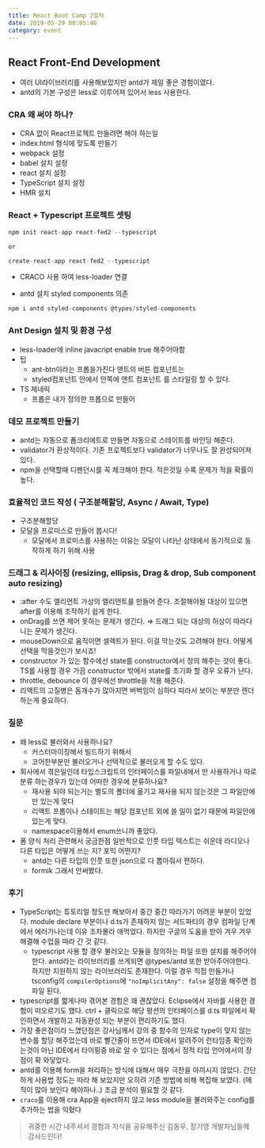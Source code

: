 ```yaml
---
title: React Boot Camp 2일차
date: 2019-05-29 00:05:46
category: event
---
```


## React Front-End Development

- 여러 UI라이브러리를 사용해보았지만 antd가 제일 좋은 경험이였다.
- antd의 기본 구성은 less로 이루어져 있어서 less 사용한다.

### CRA 왜 써야 하나?

- CRA 없이 React프로젝트 만들려면 해야 하는일
- index.html 형식에 맞도록 만들기
- webpack 설정
- babel 설치 설정
- react 설치 설정
- TypeScript 설치 설정
- HMR 설치

### React + Typescript 프로젝트 셋팅

```javascript
npm init react-app react-fed2 --typescript

or

create-react-app react-fed2 --typescript
```

- CRACO 사용 하여 less-loader 연결

- antd 설치 styled components 의존

```javascript
npm i antd styled-components @types/styled-components
```

### Ant Design 설치 및 환경 구성

- less-loader에 inline javacript enable true 해주어야함
- 팁
  - ant-btn이라는 프롭을가진다 앤트의 버튼 컴포넌트는
  - styled컴포넌트 안에서 안쪽에 앤트 컴포넌트 를 스타일링 할 수 있다.
- TS 제네릭
  - 프롭은 내가 정의한 프롭으로 만들어

### 데모 프로젝트 만들기

- antd는 자동으로 폼크리에트로 만들면 자동으로 스테이트를 바인딩 해준다.
- validator가 환상적이다. 기존 프로젝트보다 validator가 너무나도 잘 완성되어져있다.
- npm을 선택할때 디펜던시를 꼭 체크해야 한다. 적은것일 수록 문제가 적을 확률이 높다.

### 효율적인 코드 작성 ( 구조분해할당, Async / Await, Type)

- 구조분해할당
- 모달을 프로미스로 만들어 봅시다!
  - 모달에서 프로미스를 사용하는 이유는 모달이 나타난 상태에서 동기적으로 동작하게 하기 위해 사용

### 드래그 & 리사이징 (resizing, ellipsis, Drag & drop, Sub component auto resizing)

- :after 수도 엘리먼트 가상의 엘리먼트를 만들어 준다. 조절해야될 대상이 있으면 after를 이용해 조작하기 쉽게 한다.
- onDrag를 쓰면 제어 못하는 문제가 생긴다. ⇒ 드래그 되는 대상의 허상이 따라다니는 문제가 생긴다.
- mouseDown으로 움직이면 셀렉트가 된다. 이걸 막는것도 고려해야 한다. 어떻게 선택을 막을것인가 보시죠!
- constructor 가 있는 함수에선 state를 constructor에서 정의 해주는 것이 좋다. TS를 사용할 경우 가끔 constructor 밖에서 state를 초기화 할 경우 오류가 난다.
- throttle, debounce 이 경우에선 throttle을 적용 해준다.
- 리액트의 고질병은 돔개수가 많아지면 버벅임이 심하다 따라서 보이는 부분만 렌더하는게 중요하다.

### 질문

- 왜 less로 불러와서 사용하나요?
  - 커스터마이징해서 빌드하기 위해서
  - 코어한부분만 불러오거나 선택적으로 불러오게 할 수도 있다.
- 회사에서 겪은일인데 타입스크립트의 인터페이스를 파일내에서 만 사용하거나 따로 분류 하는경우가 있는데 어떠한 경우에 분류하나요?
  - 재사용 되야 되는거는 별도의 폴더에 옮기고 재사용 되지 않는것은 그 파일안에만 있는게 맞다
  - 리액트 프롭이나 스테이트는 해당 컴포넌트 외에 쓸 일이 없기 때문에 파일안에 있는게 맞다.
  - namespace이용해서 enum쓰니까 좋았다.
- 폼 양식 처리 관련해서 궁금한점 일반적으로 인풋 타입 텍스트는 쉬운데 라디오나 다른 타입은 어떻게 쓰는 지? 포믹 어떤지?
  - antd는 다른 타입의 인풋 또한 json으로 다 뽑아줘서 편하다.
  - formik 그래서 안써봤다.

### 후기

- TypeScript는 튜토리얼 정도만 해보아서 중간 중간 따라가기 어려운 부분이 있었다. module declare 부분이나 d.ts가 존재하지 않는 서드파티의 경우 컴파일 단계에서 에러가나는데 이유 조차몰라 애먹었다. 하지만 구글의 도움을 받아 겨우 겨우 해결해 수업을 따라 간 것 같다.
  - typescript 사용 할 경우 불러오는 모듈을 정의하는 파일 또한 설치를 해주어야 한다. antd라는 라이브러리를 쓰게되면 @types/antd 또한 받아주어야한다. 하지만 지원하지 않는 라이브러리도 존재한다. 이럴 경우 직접 만들거나 tsconfig의 `compilerOptions`에 `"noImplicitAny": false` 설정을 해주면 컴파일 된다.
- typescript를 짧게나마 겪어본 경험은 꽤 괜찮았다. Eclipse에서 자바를 사용한 경험이 떠오르기도 했다. ctrl + 클릭으로 해당 펑션의 인터페이스를 d.ts 파일에서 확인하면서 개발하고 자동완성 되는 부분이 편리하기도 했다.
- 가장 좋은점이라 느꼈던점은 강사님께서 강의 중 함수의 인자로 type이 맞지 않는 변수를 할당 해주었는데 바로 빨간줄이 뜨면서 IDE에서 알려주어 런타임중 확인하는것이 아닌 IDE에서 타이핑중 바로 알 수 있다는 점에서 정적 타입 언어에서의 장점이 확 와닿았다.
- antd를 이용해 form을 처리하는 방식에 대해서 매우 극찬을 아끼시지 않았다. 간단하게 사용법 정도는 따라 해 보았지만 오히려 기존 방법에 비해 복잡해 보였다. (매직이 많아 보인다 해야하나..) 조금 분석이 필요할 것 같다.
- `craco`를 이용해 cra App을 eject하지 않고 less module을 불러와주는 config를 추가하는 법을 익혔다

> 귀중한 시간 내주셔서 경험과 지식을 공유해주신 김동우, 장기영 개발자님들께 감사드린다!
